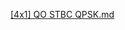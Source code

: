 [[4x1] QO STBC QPSK.md](https://github.com/BA3KH0/BA3KH0.github.io/files/11084741/4x1.QO.STBC.QPSK.md)
